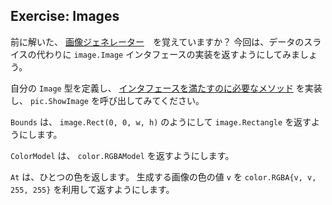 ## Exercise: Images

前に解いた、 [画像ジェネレーター](/moretypes/18)　を覚えていますか？ 今回は、データのスライスの代わりに `image.Image` インタフェースの実装を返すようにしてみましょう。

自分の `Image` 型を定義し、 [インタフェースを満たすのに必要なメソッド](https://golang.org/pkg/image/#Image) を実装し、 `pic.ShowImage` を呼び出してみてください。

`Bounds` は、 `image.Rect(0, 0, w, h)` のようにして `image.Rectangle` を返すようにします。

`ColorModel` は、 `color.RGBAModel` を返すようにします。

`At` は、ひとつの色を返します。 生成する画像の色の値 `v` を `color.RGBA{v, v, 255, 255}` を利用して返すようにします。